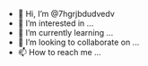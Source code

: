 - 👋 Hi, I’m @7hgrjbdudvedv
- 👀 I’m interested in ...
- 🌱 I’m currently learning ...
- 💞️ I’m looking to collaborate on ...
- 📫 How to reach me ...

<!---
7hgrjbdudvedv/7hgrjbdudvedv is a ✨ special ✨ repository because its `README.md` (this file) appears on your GitHub profile.
You can click the Preview link to take a look at your changes.
--->
